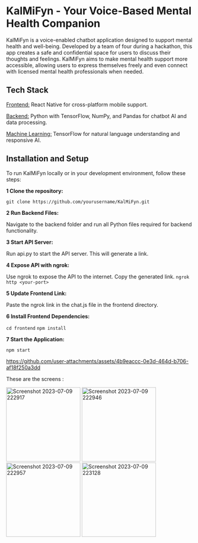 # KalMiFyn - Your Voice-Based Mental Health Companion

KalMiFyn is a voice-enabled chatbot application designed to support mental health and well-being. Developed by a team of four during a hackathon, this app creates a safe and confidential space for users to discuss their thoughts and feelings. KalMiFyn aims to make mental health support more accessible, allowing users to express themselves freely and even connect with licensed mental health professionals when needed.

## Tech Stack

<ins>Frontend:</ins> React Native for cross-platform mobile support.

<ins>Backend:</ins> Python with TensorFlow, NumPy, and Pandas for chatbot AI and data processing.

<ins>Machine Learning:</ins> TensorFlow for natural language understanding and responsive AI.

## Installation and Setup

To run KalMiFyn locally or in your development environment, follow these steps:

**1 Clone the repository:**

 `git clone https://github.com/yourusername/KalMiFyn.git`

**2 Run Backend Files:**

Navigate to the backend folder and run all Python files required for backend functionality.

**3 Start API Server:**

Run api.py to start the API server. This will generate a link.

**4 Expose API with ngrok:**

Use ngrok to expose the API to the internet. Copy the generated link.
`ngrok http <your-port>`

**5 Update Frontend Link:**

Paste the ngrok link in the chat.js file in the frontend directory.

**6 Install Frontend Dependencies:**

`cd frontend`
`npm install`

**7 Start the Application:**

`npm start`




https://github.com/user-attachments/assets/4b9eaccc-0e3d-464d-b706-af18f250a3dd


These are the screens : 




<img src="https://github.com/richab246/Chatbot/assets/79681567/ec7cfee2-2b03-40fd-b53f-051e47203a1f" alt="Screenshot 2023-07-09 222917" width="200"/>
<img src="https://github.com/richab246/Chatbot/assets/79681567/2d21219f-2f11-4783-90a1-d51c9332c004" alt="Screenshot 2023-07-09 222946" width="200"/>
<img src="https://github.com/richab246/Chatbot/assets/79681567/c6322763-5b11-4467-b992-cfc02b1d02a3" alt="Screenshot 2023-07-09 222957" width="200"/>
<img src="https://github.com/richab246/Chatbot/assets/79681567/a520ed99-b7ce-40f6-b11e-0503b657059d" alt="Screenshot 2023-07-09 223128" width="200"/>
